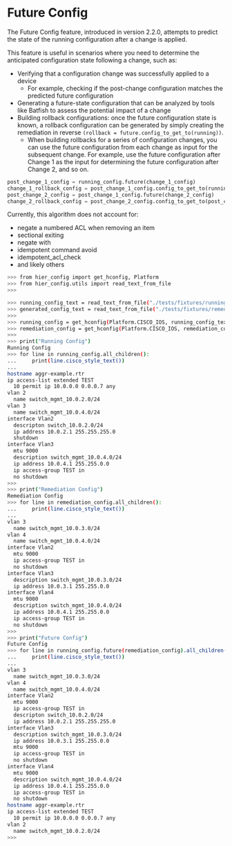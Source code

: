 # Future Config

The Future Config feature, introduced in version 2.2.0, attempts to predict the state of the running configuration after a change is applied.

This feature is useful in scenarios where you need to determine the anticipated configuration state following a change, such as:
- Verifying that a configuration change was successfully applied to a device
  - For example, checking if the post-change configuration matches the predicted future configuration
- Generating a future-state configuration that can be analyzed by tools like Batfish to assess the potential impact of a change
- Building rollback configurations: once the future configuration state is known, a rollback configuration can be generated by simply creating the remediation in reverse `(rollback = future.config_to_get_to(running))`.
  - When building rollbacks for a series of configuration changes, you can use the future configuration from each change as input for the subsequent change. For example, use the future configuration after Change 1 as the input for determining the future configuration after Change 2, and so on.

```python
post_change_1_config = running_config.future(change_1_config)
change_1_rollback_config = post_change_1_config.config_to_get_to(running_config)
post_change_2_config = post_change_1_config.future(change_2_config)
change_2_rollback_config = post_change_2_config.config_to_get_to(post_change_1_config)
```

Currently, this algorithm does not account for:
- negate a numbered ACL when removing an item
- sectional exiting
- negate with
- idempotent command avoid
- idempotent_acl_check
- and likely others

```bash
>>> from hier_config import get_hconfig, Platform
>>> from hier_config.utils import read_text_from_file
>>>

>>> running_config_text = read_text_from_file("./tests/fixtures/running_config.conf")
>>> generated_config_text = read_text_from_file("./tests/fixtures/remediation_config_without_tags.conf")
>>>
>>> running_config = get_hconfig(Platform.CISCO_IOS, running_config_text)
>>> remediation_config = get_hconfig(Platform.CISCO_IOS, remediation_config_text)
>>>
>>> print("Running Config")
Running Config
>>> for line in running_config.all_children():
...     print(line.cisco_style_text())
...
hostname aggr-example.rtr
ip access-list extended TEST
  10 permit ip 10.0.0.0 0.0.0.7 any
vlan 2
  name switch_mgmt_10.0.2.0/24
vlan 3
  name switch_mgmt_10.0.4.0/24
interface Vlan2
  descripton switch_10.0.2.0/24
  ip address 10.0.2.1 255.255.255.0
  shutdown
interface Vlan3
  mtu 9000
  description switch_mgmt_10.0.4.0/24
  ip address 10.0.4.1 255.255.0.0
  ip access-group TEST in
  no shutdown
>>>
>>> print("Remediation Config")
Remediation Config
>>> for line in remediation_config.all_children():
...     print(line.cisco_style_text())
...
vlan 3
  name switch_mgmt_10.0.3.0/24
vlan 4
  name switch_mgmt_10.0.4.0/24
interface Vlan2
  mtu 9000
  ip access-group TEST in
  no shutdown
interface Vlan3
  description switch_mgmt_10.0.3.0/24
  ip address 10.0.3.1 255.255.0.0
interface Vlan4
  mtu 9000
  description switch_mgmt_10.0.4.0/24
  ip address 10.0.4.1 255.255.0.0
  ip access-group TEST in
  no shutdown
>>>
>>> print("Future Config")
Future Config
>>> for line in running_config.future(remediation_config).all_children():
...     print(line.cisco_style_text())
...
vlan 3
  name switch_mgmt_10.0.3.0/24
vlan 4
  name switch_mgmt_10.0.4.0/24
interface Vlan2
  mtu 9000
  ip access-group TEST in
  descripton switch_10.0.2.0/24
  ip address 10.0.2.1 255.255.255.0
interface Vlan3
  description switch_mgmt_10.0.3.0/24
  ip address 10.0.3.1 255.255.0.0
  mtu 9000
  ip access-group TEST in
  no shutdown
interface Vlan4
  mtu 9000
  description switch_mgmt_10.0.4.0/24
  ip address 10.0.4.1 255.255.0.0
  ip access-group TEST in
  no shutdown
hostname aggr-example.rtr
ip access-list extended TEST
  10 permit ip 10.0.0.0 0.0.0.7 any
vlan 2
  name switch_mgmt_10.0.2.0/24
>>>
```